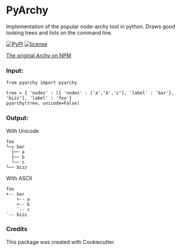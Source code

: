 
# PyArchy

Implementation of the popular node-archy tool in python.
Draws good looking trees and lists on the command line.

[![PyPI](https://img.shields.io/pypi/v/py_archy.svg)](https://pypi.python.org/pypi?name=py_archy&version=1.0.0&:action=display)
[![license](https://img.shields.io/github/license/mashape/apistatus.svg)]()

[The original Archy on NPM](https://www.npmjs.com/package/archy)

### Input:

```
from pyarchy import pyarchy

tree = { 'nodes' : [{ 'nodes' : ['a','b','c'], 'label' : 'bar'}, 'bizz'], 'label' : 'foo'}
pyarchy(tree, unicode=False)
```
### Output:
With Unicode
```
foo
└─┬ bar 
  ├── a
  ├── b
  └── c
└── bizz
```
With ASCII
```
foo
+-- bar
    +-- a
    +-- b
    `-- c
`-- bizz
```

### Credits
This package was created with Cookiecutter.

